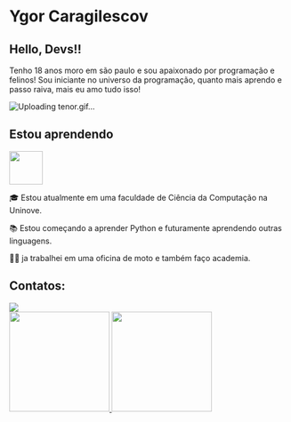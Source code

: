 # Ygor Caragilescov
## Hello, Devs!!
Tenho 18 anos moro em são paulo e sou apaixonado por programação e felinos! Sou iniciante no universo da programação, quanto mais aprendo e passo raiva, mais eu amo tudo isso!

![Uploading tenor.gif…]()



## Estou aprendendo
<img loading="lazy" src="https://cdn.jsdelivr.net/gh/devicons/devicon@latest/icons/python/python-original-wordmark.svg" width="60" height="60"/>

:mortar_board: Estou atualmente em uma faculdade de Ciência da Computação na Uninove.

:books: Estou começando a aprender Python e futuramente aprendendo outras linguagens.

🛵💪 ja trabalhei em uma oficina de moto e também faço academia.

## Contatos:
<div>
<a href="https://www.instagram.com/ygor_caragilescov/" target="_blank"><img loading="lazy" src="https://img.shields.io/badge/-Instagram-%23E4405F?style=for-the-badge&logo=instagram&logoColor=white" target="_blank"></a>



<div>
<a href="https://github.com/YgorCaragilescov">
<img loading="lazy" height="180em" src="https://github-readme-stats.vercel.app/api/top-langs/?username=YgorCaragilescov&layout=compact&langs_count=7&theme=dracula"/>
<img loading="lazy" height="180em" src="https://github-readme-stats.vercel.app/api?username=YgorCaragilescov&show_icons=true&theme=dracula&include_all_commits=true&count_private=true"/>
</div>
